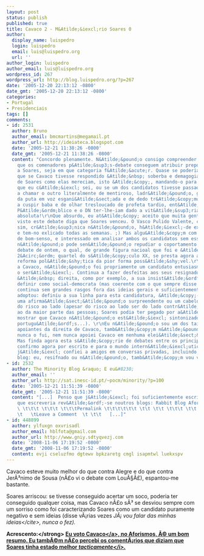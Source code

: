 ```yaml
---
layout: post
status: publish
published: true
title: Cavaco 2 - M&Atilde;&iexcl;rio Soares 0
author:
  display_name: luispedro
  login: luispedro
  email: luis@luispedro.org
  url: ''
author_login: luispedro
author_email: luis@luispedro.org
wordpress_id: 267
wordpress_url: http://blog.luispedro.org/?p=267
date: '2005-12-20 22:13:12 -0800'
date_gmt: '2005-12-20 22:13:12 -0800'
categories:
- Portugal
- Presidenciais
tags: []
comments:
- id: 2531
  author: Bruno
  author_email: bmcmartins@megamail.pt
  author_url: http://ideiateca.blogspot.com
  date: '2005-12-21 11:38:26 -0800'
  date_gmt: '2005-12-21 11:38:26 -0800'
  content: "Concordo plenamente. N&Atilde;&pound;o consigo compreender como &Atilde;&copy;
    que os comenadores p&Atilde;&sup3;s-debate conseguem atribuir preponder&Atilde;&cent;ncia
    a Soares, seja em que categoria f&Atilde;&acute;r. Quase se poderia conclu&Atilde;&shy;r
    que se Cavaco tivesse respondido &Atilde;&nbsp; soberba e demagogia mal-criadas
    de Soares como elas mereciam, isto &Atilde;&copy;, mandando-o para um s&Atilde;&shy;tio
    que eu c&Atilde;&iexcl; sei, ou se um dos candidatos tivesse passado o debate
    a chamar o outro literalmente de mentiroso, ladr&Atilde;&pound;o, gatuno e filho
    da puta em voz esgani&Atilde;&sect;ada e de dedo tr&Atilde;&copy;mulo em riste,
    a cuspir baba e de olhar tresloucado de profeta tardio, ent&Atilde;&pound;o o
    P&Atilde;&ordm;blico e o DN ter-lhe-iam dado a vit&Atilde;&sup3;ria t&Atilde;&iexcl;ctia
    absoluta!\r\nQue absurdo, eu at&Atilde;&copy; aceito que muita gente que tenha
    visto este debate diga que Soares venceu. O Vasco Pulido Valente, cr&Atilde;&sup3;nica
    sim, cr&Atilde;&sup3;nica n&Atilde;&pound;o, h&Atilde;&iexcl;-de explicar porqu&Atilde;&ordf;,
    e tem-no exlicado todas as semanas. ;) Mas algu&Atilde;&copy;m com um m&Atilde;&shy;nimo
    de bom-senso, e interessado em analisar ambos os candidatos sem esse tipo de influ&Atilde;&ordf;ncias,
    n&Atilde;&pound;o pode sen&Atilde;&pound;o repudiar o coportamento de Soares no
    debate de ontem, o qual, de grande figura nacioal que foi e &Atilde;&copy; do
    2&Acirc;&ordm; quartel do s&Atilde;&copy;culo XX, se presta agora a fazer a sua
    reforma pol&Atilde;&shy;tica da pior forma poss&Atilde;&shy;vel.\r\n\r\nQuanto
    a Cavaco, n&Atilde;&pound;o foi propriamente um candidato entusiasmante, nunca
    o ser&Atilde;&iexcl;. Continua a fazer desfeitas aos seus resignados apoiantes
    &Atilde;&nbsp; direita, como por exemplo, a sua insist&Atilde;&ordf;ncia em se
    definir como social-democrata (mas coerente com o que sempre disse e fez). Tamb&Atilde;&copy;m
    continua sem grandes rasgos fora das ideias gerais e suficientemente vaas que
    adoptou: definiu a sua linha para esta candidatura, &Atilde;&copy;-lhe fiel, sem
    uma afirma&Atilde;&sect;&Atilde;&pound;o surpreendente ou um cabelo do lado errado
    do risco ao lado (apesar do risco ao lado ser do lado contr&Atilde;&iexcl;rio
    ao da maior parte das pessoas; Soares podia ter pegado por a&Atilde;&shy; para
    mostrar que Cavaco n&Atilde;&pound;o est&Atilde;&iexcl; sintonizado com o povo
    portugu&Atilde;&ordf;s...). \r\nEu n&Atilde;&pound;o sou um dos tais resignados
    apoiantes da direita de Cavaco, tamb&Atilde;&copy;m n&Atilde;&pound;o sou Cavaquista,
    nunca o fui, nem nunca apoiei Cavaco em nenhuma elei&Atilde;&sect;&Atilde;&pound;o.
    Mas finda agora esta s&Atilde;&copy;rie de debates entre os principais candidatos,
    confirmo agora por escrito e para o mundo intern&Atilde;&iexcl;utico aquilo que
    j&Atilde;&iexcl; confiei a amigos em conversas privadas, incluindo ao autor deste
    blog: eu, resifnado ou n&Atilde;&pound;o, tamb&Atilde;&copy;m vou votar Cavaco."
- id: 2532
  author: The Minority Blog &raquo; E eu&#8230;
  author_email: ''
  author_url: http://sat.inesc-id.pt/~pocm/minority/?p=100
  date: '2005-12-21 11:51:39 -0800'
  date_gmt: '2005-12-21 11:51:39 -0800'
  content: "[...]  Penso que j&Atilde;&iexcl; foi suficientemente escrito e aquilo
    que escreveria rev&Atilde;&ordf;-se noutros blogs: Rabbit Blog Aformismos e Afins
    \ \t\t\t \t\t\t \t\t\tPermalink \t\t\t\t\t\t \t\t \t\t \t\t\t \t\t    \t  \t\t\t\t
    \t   \tLeave a Comment  \t \t\t   [...]"
- id: 448899
  author: ylfuxgn oxvrisadl
  author_email: hblfota@gmail.com
  author_url: http://www.gniy.sdtyqvezj.com
  date: '2008-11-06 17:19:52 -0800'
  date_gmt: '2008-11-06 17:19:52 -0800'
  content: evji cseluzfmo dgtewv bpkzaretg cmgl isapmtwl luekxspv
---
```

<p>Cavaco esteve muito melhor do que contra Alegre e do que contra Jer&Atilde;&sup3;nimo de Sousa (n&Atilde;&pound;o vi o debate com Lou&Atilde;&sect;&Atilde;&pound;), espantou-me bastante.</p>
<p>Soares arriscou: se tivesse conseguido acertar um soco, poderia ter conseguido qualquer coisa, mas Cavaco n&Atilde;&pound;o s&Atilde;&sup3; se desviou sempre com um sorriso como foi caracterizando Soares como um candidato puramente negativo e sem ideias (disse v&Atilde;&iexcl;rias vezes <cite>J&Atilde;&iexcl; vou falar das minhas ideias<&#47;cite>, nunca o fez).</p>
<p><strong>Acrescento:<&#47;strong> <a href="http:&#47;&#47;aforismos-e-afins.blogspot.com&#47;2005&#47;12&#47;eu-voto-cavaco.html">Eu voto Cavaco<&#47;a>, no Aforismos, &Atilde;&copy; um bom resumo. Eu tamb&Atilde;&copy;m n&Atilde;&pound;o percebi os coment&Atilde;&iexcl;rios que diziam que Soares tinha estado melhor <i>tacticamente<&#47;i>.</p>
